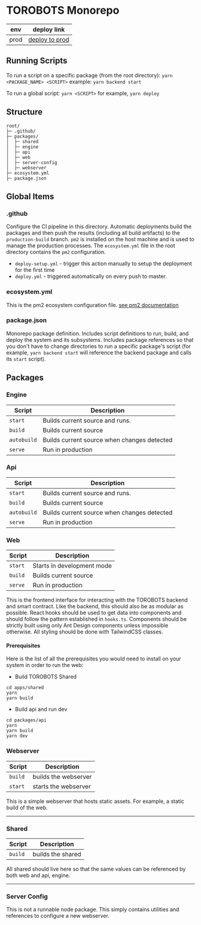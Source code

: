 # TOROBOTS Monorepo

| env | deploy link |
|-----|--------|
| prod |   [deploy to prod](https://github.com/Lightfifty-GG/torobots/compare/master...dev?expand=1&title=deploy%20to%20prod&body=describe%20your%20changes) ||

## Running Scripts
To run a script on a specific package (from the root directory):
`yarn <PACKAGE_NAME> <SCRIPT>`
example: `yarn backend start`

To run a global script:
`yarn <SCRIPT>`
for example, `yarn deploy`

## Structure
```
root/
├─ .github/
├─ packages/
│  ├─ shared
│  ├─ engine
│  ├─ api
│  ├─ web
│  ├─ server-config
│  ├─ webserver
├─ ecosystem.yml
├─ package.json
 ```

## Global Items

### .github
Configure the CI pipeline in this directory. Automatic deployments build the packages and then push the results (including all build artifacts) to the `production-build` branch. `pm2` is installed on the host machine and is used to manage the production processes. The `ecosystem.yml` file in the root directory contains the `pm2` configuration.
- `deploy-setup.yml` - trigger this action manually to setup the deployment for the first time
- `deploy.yml` - triggered automatically on every push to master.

### ecosystem.yml
This is the pm2 ecosystem configuration file. [see pm2 documentation](https://pm2.keymetrics.io/docs/usage/pm2-doc-single-page/)

### package.json
Monorepo package definition. Includes script definitions to run, build, and deploy the system and its subsystems. Includes package references so that you don't have to change directories to run a specific package's script (for example, `yarn backend start` will reference the backend package and calls its `start` script).

## Packages
### Engine
| Script      | Description                                 |
|-------------|---------------------------------------------|
| `start`     | Builds current source and runs.             |
| `build`     | Builds current source                       |
| `autobuild` | Builds current source when changes detected |
| `serve`     | Run in production                           |

### Api
| Script      | Description                                 |
|-------------|---------------------------------------------|
| `start`     | Builds current source and runs.             |
| `build`     | Builds current source                       |
| `autobuild` | Builds current source when changes detected |
| `serve`     | Run in production                           |

### Web

| Script      | Description                                 |
|-------------|---------------------------------------------|
| `start`     | Starts in development mode                  |
| `build`     | Builds current source                       |
| `serve`     | Run in production                           |

This is the frontend interface for interacting with the TOROBOTS backend and smart contract. Like the backend, this should also be as modular as possible. React hooks should be used to get data into components and should follow the pattern established in `hooks.ts`. Components should be strictly built using only Ant Design components unless impossible otherwise. All styling should be done with TailwindCSS classes.


#### Prerequisites
Here is the list of all the prerequisites you would need to install on your system in order to run the web:

* Build TOROBOTS Shared
```
cd apps/shared
yarn
yarn build
```

* Build api and run dev
```
cd packages/api
yarn
yarn build
yarn dev
```

###  Webserver

| Script      | Description                                 |
|-------------|---------------------------------------------|
| `build`     | builds the webserver        |
| `start`     | starts the webserver        |


This is a simple webserver that hosts static assets. For example, a static build of the web. 

---

###  Shared

| Script      | Description                                 |
|-------------|---------------------------------------------|
| `build`     | builds the shared        |


All shared should live here so that the same values can be referenced by both web and api, engine.

---
###  Server Config

This is not a runnable node package. This simply contains utilities and references to configure a new webserver.

